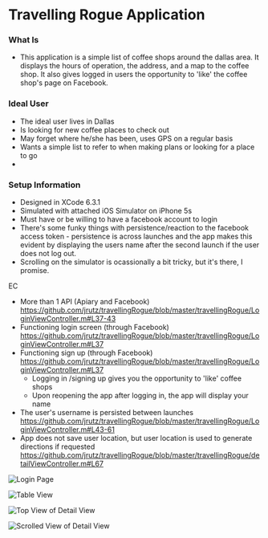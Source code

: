 # Travelling Rogue Application 
### What Is
- This application is a simple list of coffee shops around the dallas area. It displays the hours of operation, the address, and a map to the coffee shop. It also gives logged in users the opportunity to 'like' the coffee shop's page on Facebook.

### Ideal User
- The ideal user lives in Dallas 
- Is looking for new coffee places to check out
- May forget where he/she has been, uses GPS on a regular basis
- Wants a simple list to refer to when making plans or looking for a place to go
- 

### Setup Information
- Designed in XCode 6.3.1 
- Simulated with attached iOS Simulator on iPhone 5s
- Must have or be willing to have a facebook account to login
- There's some funky things with persistence/reaction to the facebook access token - persistence is across launches and the app makes this evident by displaying the users name after the second launch if the user does not log out. 
- Scrolling on the simulator is ocassionally a bit tricky, but it's there, I promise.

EC

- More than 1 API (Apiary and Facebook) https://github.com/jrutz/travellingRogue/blob/master/travellingRogue/LoginViewController.m#L37-43
- Functioning login screen (through Facebook) https://github.com/jrutz/travellingRogue/blob/master/travellingRogue/LoginViewController.m#L37
- Functioning sign up (through Facebook) https://github.com/jrutz/travellingRogue/blob/master/travellingRogue/LoginViewController.m#L37
	- Logging in /signing up gives you the opportunity to 'like' coffee shops 
	- Upon reopening the app after logging in, the app will display your name
- The user's username is persisted between launches https://github.com/jrutz/travellingRogue/blob/master/travellingRogue/LoginViewController.m#L43-61
- App does not save user location, but user location is used to generate directions if requested  https://github.com/jrutz/travellingRogue/blob/master/travellingRogue/detailViewController.m#L67



![Login Page](http://i.imgur.com/cg1Rd3O.png)

![Table View](http://i.imgur.com/vyZjwbZ.png)

![Top View of Detail View](http://i.imgur.com/09vw7pu.png)

![Scrolled View of Detail View](http://i.imgur.com/OJh9UHz.png)

